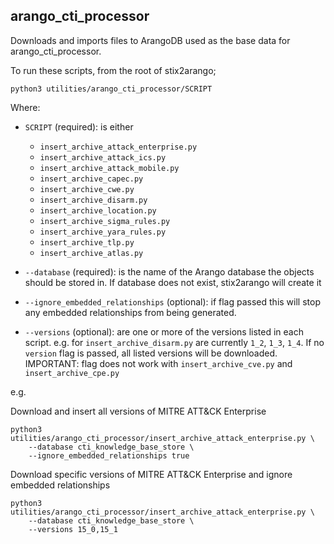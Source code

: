 ## arango_cti_processor

Downloads and imports files to ArangoDB used as the base data for arango_cti_processor.

To run these scripts, from the root of stix2arango;

```shell
python3 utilities/arango_cti_processor/SCRIPT
```

Where:

* `SCRIPT` (required): is either
	* `insert_archive_attack_enterprise.py`
	* `insert_archive_attack_ics.py`
	* `insert_archive_attack_mobile.py`
	* `insert_archive_capec.py`
	* `insert_archive_cwe.py`
	* `insert_archive_disarm.py`
	* `insert_archive_location.py`
	* `insert_archive_sigma_rules.py`
	* `insert_archive_yara_rules.py`
	* `insert_archive_tlp.py`
	* `insert_archive_atlas.py`
	
* `--database` (required): is the name of the Arango database the objects should be stored in. If database does not exist, stix2arango will create it
* `--ignore_embedded_relationships` (optional): if flag passed this will stop any embedded relationships from being generated.
* `--versions` (optional): are one or more of the versions listed in each script. e.g. for `insert_archive_disarm.py` are currently `1_2`, `1_3`, `1_4`. If no `version` flag is passed, all listed versions will be downloaded. IMPORTANT: flag does not work with `insert_archive_cve.py` and `insert_archive_cpe.py`

e.g.

Download and insert all versions of MITRE ATT&CK Enterprise

```shell
python3 utilities/arango_cti_processor/insert_archive_attack_enterprise.py \
	--database cti_knowledge_base_store \
	--ignore_embedded_relationships true
```

Download specific versions of MITRE ATT&CK Enterprise and ignore embedded relationships

```shell
python3 utilities/arango_cti_processor/insert_archive_attack_enterprise.py \
	--database cti_knowledge_base_store \
	--versions 15_0,15_1
```